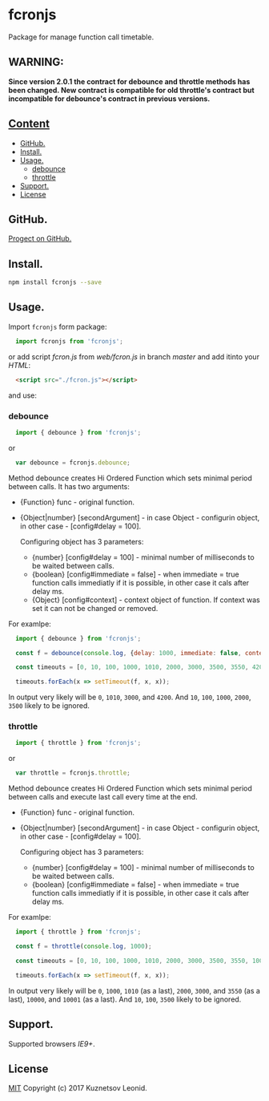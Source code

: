 # fcronjs

Package for manage function call timetable.

## WARNING:
**Since version 2.0.1 the contract for debounce and throttle methods has been changed. New contract is compatible for old throttle's contract but incompatible for debounce's contract in previous versions.**

## [Content](#user-content-content "Conten")
- [GitHub.](#user-content-github "Link to GitHub repository")
- [Install.](#user-content-install "Install")
- [Usage.](#user-content-usege "Usage")
  - [debounce](#user-content-debounce "debounce")
  - [throttle](#user-content-throttle "throttle")
- [Support.](#user-content-support "Supported brousers")
- [License](#user-content-license "License")

## GitHub.
[Progect on GitHub.](https://github.com/kuznetsovlv/fcronjs "Link to GitHub repository")

## Install.
```bash
npm install fcronjs --save
```

## Usage.
Import `fcronjs` form package:
```javascript
  import fcronjs from 'fcronjs';
```
or add script _fcron.js_ from _web/fcron.js_ in branch _master_ and add itinto your _HTML_:

```html
  <script src="./fcron.js"></script>
```

and use:

### debounce
```javascript
  import { debounce } from 'fcronjs';
``` 

or

```javascript
  var debounce = fcronjs.debounce;
```

Method debounce creates Hi Ordered Function which sets minimal period between calls. It has two arguments:

  * {Function} func - original function.
  * {Object|number} [secondArgument] - in case Object - configurin object, in other case - [config#delay = 100].

    Configuring object has 3 parameters:
    * {number} [config#delay = 100] - minimal number of milliseconds to be waited between calls.
    * {boolean} [config#immediate = false] - when immediate = true function calls immediatly if it is possible, in other case it cals after delay ms.
    * {Object} [config#context] - context object of function. If context was set it can not be changed or removed.

For examlpe:
```javascript
  import { debounce } from 'fcronjs';

  const f = debounce(console.log, {delay: 1000, immediate: false, context: console});

  const timeouts = [0, 10, 100, 1000, 1010, 2000, 3000, 3500, 3550, 4200];

  timeouts.forEach(x => setTimeout(f, x, x));
```

In output very likely will be `0`, `1010`, `3000`, and `4200`. And `10`, `100`, `1000`, `2000`, `3500` likely to be ignored.

### throttle
```javascript
  import { throttle } from 'fcronjs';
```

or

```javascript
  var throttle = fcronjs.throttle;
```

Method debounce creates Hi Ordered Function which sets minimal period between calls and execute last call every time at the end.

* {Function} func - original function.
* {Object|number} [secondArgument] - in case Object - configurin object, in other case - [config#delay = 100].

    Configuring object has 3 parameters:
    * {number} [config#delay = 100] - minimal number of milliseconds to be waited between calls.
    * {boolean} [config#immediate = false] - when immediate = true function calls immediatly if it is possible, in other case it cals after delay ms.

For examlpe:
```javascript
  import { throttle } from 'fcronjs';

  const f = throttle(console.log, 1000);

  const timeouts = [0, 10, 100, 1000, 1010, 2000, 3000, 3500, 3550, 10000, 10001];

  timeouts.forEach(x => setTimeout(f, x, x));
```

In output very likely will be `0`, `1000`, `1010` (as a last), `2000`, `3000`, and `3550` (as a last), `10000`, and `10001` (as a last). And `10`, `100`, `3500` likely to be ignored.


## Support.
Supported browsers _IE9+_.


## License
[MIT](./LICENSE "MIT") Copyright (c) 2017 Kuznetsov Leonid.